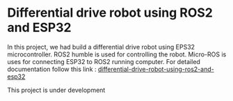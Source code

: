 # Differential drive robot using ROS2 and ESP32
In this project, we had build a differential drive robot using EPS32 microcontroller. ROS2 humble is used for controlling the robot. Micro-ROS is uses for connecting ESP32 to ROS2 running computer.
For detailed documentation follow this link : [differential-drive-robot-using-ros2-and-esp32](https://www.hackster.io/amal-shaji/differential-drive-robot-using-ros2-and-esp32-aae289)

This project is under development
